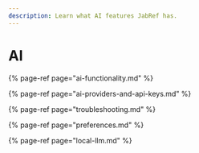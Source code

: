 ```yaml
---
description: Learn what AI features JabRef has.
---
```


# AI

{% page-ref page="ai-functionality.md" %}

{% page-ref page="ai-providers-and-api-keys.md" %}

{% page-ref page="troubleshooting.md" %}

{% page-ref page="preferences.md" %}

{% page-ref page="local-llm.md" %}

